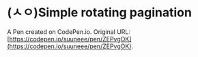 # (ㅅㅇ)Simple rotating pagination

A Pen created on CodePen.io. Original URL: [https://codepen.io/suuneee/pen/ZEPvgOK](https://codepen.io/suuneee/pen/ZEPvgOK).

